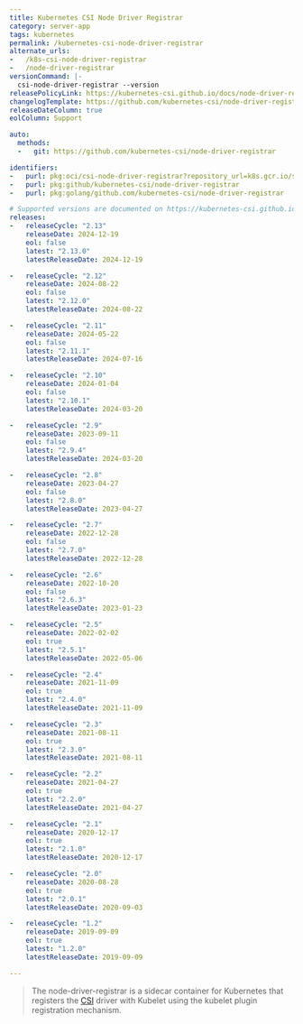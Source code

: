 ```yaml
---
title: Kubernetes CSI Node Driver Registrar
category: server-app
tags: kubernetes
permalink: /kubernetes-csi-node-driver-registrar
alternate_urls:
-   /k8s-csi-node-driver-registrar
-   /node-driver-registrar
versionCommand: |-
  csi-node-driver-registrar --version
releasePolicyLink: https://kubernetes-csi.github.io/docs/node-driver-registrar.html#supported-versions
changelogTemplate: https://github.com/kubernetes-csi/node-driver-registrar/releases/tag/v__LATEST__
releaseDateColumn: true
eolColumn: Support

auto:
  methods:
  -   git: https://github.com/kubernetes-csi/node-driver-registrar

identifiers:
-   purl: pkg:oci/csi-node-driver-registrar?repository_url=k8s.gcr.io/sig-storage
-   purl: pkg:github/kubernetes-csi/node-driver-registrar
-   purl: pkg:golang/github.com/kubernetes-csi/node-driver-registrar

# Supported versions are documented on https://kubernetes-csi.github.io/docs/node-driver-registrar.html#supported-versions.
releases:
-   releaseCycle: "2.13"
    releaseDate: 2024-12-19
    eol: false
    latest: "2.13.0"
    latestReleaseDate: 2024-12-19

-   releaseCycle: "2.12"
    releaseDate: 2024-08-22
    eol: false
    latest: "2.12.0"
    latestReleaseDate: 2024-08-22

-   releaseCycle: "2.11"
    releaseDate: 2024-05-22
    eol: false
    latest: "2.11.1"
    latestReleaseDate: 2024-07-16

-   releaseCycle: "2.10"
    releaseDate: 2024-01-04
    eol: false
    latest: "2.10.1"
    latestReleaseDate: 2024-03-20

-   releaseCycle: "2.9"
    releaseDate: 2023-09-11
    eol: false
    latest: "2.9.4"
    latestReleaseDate: 2024-03-20

-   releaseCycle: "2.8"
    releaseDate: 2023-04-27
    eol: false
    latest: "2.8.0"
    latestReleaseDate: 2023-04-27

-   releaseCycle: "2.7"
    releaseDate: 2022-12-28
    eol: false
    latest: "2.7.0"
    latestReleaseDate: 2022-12-28

-   releaseCycle: "2.6"
    releaseDate: 2022-10-20
    eol: false
    latest: "2.6.3"
    latestReleaseDate: 2023-01-23

-   releaseCycle: "2.5"
    releaseDate: 2022-02-02
    eol: true
    latest: "2.5.1"
    latestReleaseDate: 2022-05-06

-   releaseCycle: "2.4"
    releaseDate: 2021-11-09
    eol: true
    latest: "2.4.0"
    latestReleaseDate: 2021-11-09

-   releaseCycle: "2.3"
    releaseDate: 2021-08-11
    eol: true
    latest: "2.3.0"
    latestReleaseDate: 2021-08-11

-   releaseCycle: "2.2"
    releaseDate: 2021-04-27
    eol: true
    latest: "2.2.0"
    latestReleaseDate: 2021-04-27

-   releaseCycle: "2.1"
    releaseDate: 2020-12-17
    eol: true
    latest: "2.1.0"
    latestReleaseDate: 2020-12-17

-   releaseCycle: "2.0"
    releaseDate: 2020-08-28
    eol: true
    latest: "2.0.1"
    latestReleaseDate: 2020-09-03

-   releaseCycle: "1.2"
    releaseDate: 2019-09-09
    eol: true
    latest: "1.2.0"
    latestReleaseDate: 2019-09-09

---
```


> The node-driver-registrar is a sidecar container for Kubernetes that registers the [CSI](https://kubernetes-csi.github.io/docs/introduction.html) driver with Kubelet using the kubelet plugin registration mechanism.
